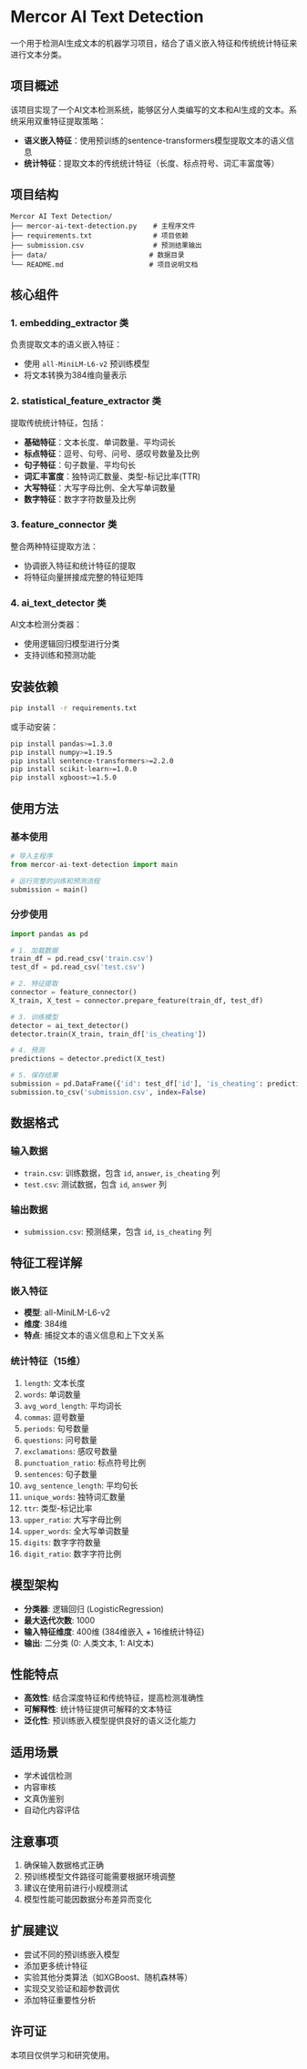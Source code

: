 # Mercor AI Text Detection

一个用于检测AI生成文本的机器学习项目，结合了语义嵌入特征和传统统计特征来进行文本分类。

## 项目概述

该项目实现了一个AI文本检测系统，能够区分人类编写的文本和AI生成的文本。系统采用双重特征提取策略：
- **语义嵌入特征**：使用预训练的sentence-transformers模型提取文本的语义信息
- **统计特征**：提取文本的传统统计特征（长度、标点符号、词汇丰富度等）

## 项目结构

```
Mercor AI Text Detection/
├── mercor-ai-text-detection.py    # 主程序文件
├── requirements.txt               # 项目依赖
├── submission.csv                 # 预测结果输出
├── data/                         # 数据目录
└── README.md                     # 项目说明文档
```

## 核心组件

### 1. embedding_extractor 类
负责提取文本的语义嵌入特征：
- 使用 `all-MiniLM-L6-v2` 预训练模型
- 将文本转换为384维向量表示

### 2. statistical_feature_extractor 类
提取传统统计特征，包括：
- **基础特征**：文本长度、单词数量、平均词长
- **标点特征**：逗号、句号、问号、感叹号数量及比例
- **句子特征**：句子数量、平均句长
- **词汇丰富度**：独特词汇数量、类型-标记比率(TTR)
- **大写特征**：大写字母比例、全大写单词数量
- **数字特征**：数字字符数量及比例

### 3. feature_connector 类
整合两种特征提取方法：
- 协调嵌入特征和统计特征的提取
- 将特征向量拼接成完整的特征矩阵

### 4. ai_text_detector 类
AI文本检测分类器：
- 使用逻辑回归模型进行分类
- 支持训练和预测功能

## 安装依赖

```bash
pip install -r requirements.txt
```

或手动安装：
```bash
pip install pandas>=1.3.0
pip install numpy>=1.19.5
pip install sentence-transformers>=2.2.0
pip install scikit-learn>=1.0.0
pip install xgboost>=1.5.0
```

## 使用方法

### 基本使用

```python
# 导入主程序
from mercor-ai-text-detection import main

# 运行完整的训练和预测流程
submission = main()
```

### 分步使用

```python
import pandas as pd

# 1. 加载数据
train_df = pd.read_csv('train.csv')
test_df = pd.read_csv('test.csv')

# 2. 特征提取
connector = feature_connector()
X_train, X_test = connector.prepare_feature(train_df, test_df)

# 3. 训练模型
detector = ai_text_detector()
detector.train(X_train, train_df['is_cheating'])

# 4. 预测
predictions = detector.predict(X_test)

# 5. 保存结果
submission = pd.DataFrame({'id': test_df['id'], 'is_cheating': predictions})
submission.to_csv('submission.csv', index=False)
```

## 数据格式

### 输入数据
- `train.csv`: 训练数据，包含 `id`, `answer`, `is_cheating` 列
- `test.csv`: 测试数据，包含 `id`, `answer` 列

### 输出数据
- `submission.csv`: 预测结果，包含 `id`, `is_cheating` 列

## 特征工程详解

### 嵌入特征
- **模型**: all-MiniLM-L6-v2
- **维度**: 384维
- **特点**: 捕捉文本的语义信息和上下文关系

### 统计特征（15维）
1. `length`: 文本长度
2. `words`: 单词数量
3. `avg_word_length`: 平均词长
4. `commas`: 逗号数量
5. `periods`: 句号数量
6. `questions`: 问号数量
7. `exclamations`: 感叹号数量
8. `punctuation_ratio`: 标点符号比例
9. `sentences`: 句子数量
10. `avg_sentence_length`: 平均句长
11. `unique_words`: 独特词汇数量
12. `ttr`: 类型-标记比率
13. `upper_ratio`: 大写字母比例
14. `upper_words`: 全大写单词数量
15. `digits`: 数字字符数量
16. `digit_ratio`: 数字字符比例

## 模型架构

- **分类器**: 逻辑回归 (LogisticRegression)
- **最大迭代次数**: 1000
- **输入特征维度**: 400维 (384维嵌入 + 16维统计特征)
- **输出**: 二分类 (0: 人类文本, 1: AI文本)

## 性能特点

- **高效性**: 结合深度特征和传统特征，提高检测准确性
- **可解释性**: 统计特征提供可解释的文本特征
- **泛化性**: 预训练嵌入模型提供良好的语义泛化能力

## 适用场景

- 学术诚信检测
- 内容审核
- 文真伪鉴别
- 自动化内容评估

## 注意事项

1. 确保输入数据格式正确
2. 预训练模型文件路径可能需要根据环境调整
3. 建议在使用前进行小规模测试
4. 模型性能可能因数据分布差异而变化

## 扩展建议

- 尝试不同的预训练嵌入模型
- 添加更多统计特征
- 实验其他分类算法（如XGBoost、随机森林等）
- 实现交叉验证和超参数调优
- 添加特征重要性分析

## 许可证

本项目仅供学习和研究使用。
